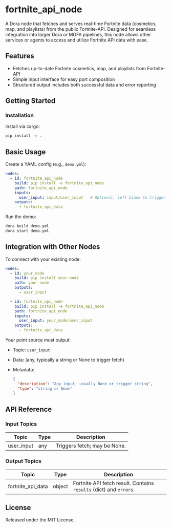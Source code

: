 # fortnite_api_node

A Dora node that fetches and serves real-time Fortnite data (cosmetics, map, and playlists) from the public Fortnite-API. Designed for seamless integration into larger Dora or MOFA pipelines, this node allows other services or agents to access and utilize Fortnite API data with ease.

## Features
- Fetches up-to-date Fortnite cosmetics, map, and playlists from Fortnite-API
- Simple input interface for easy port composition
- Structured output includes both successful data and error reporting

## Getting Started

### Installation
Install via cargo:
```bash
pip install -e .
```

## Basic Usage

Create a YAML config (e.g., `demo.yml`):

```yaml
nodes:
  - id: fortnite_api_node
    build: pip install -e fortnite_api_node
    path: fortnite_api_node
    inputs:
      user_input: input/user_input   # Optional, left blank to trigger fetch
    outputs:
      - fortnite_api_data
```

Run the demo:

```bash
dora build demo.yml
dora start demo.yml
```

## Integration with Other Nodes

To connect with your existing node:

```yaml
nodes:
  - id: your_node
    build: pip install your-node
    path: your-node
    outputs:
      - user_input

  - id: fortnite_api_node
    build: pip install -e fortnite_api_node
    path: fortnite_api_node
    inputs:
      user_input: your_node/user_input
    outputs:
      - fortnite_api_data
```

Your point source must output:

* Topic: `user_input`
* Data: (any, typically a string or None to trigger fetch)
* Metadata:

  ```json
  {
    "description": "Any input; usually None or trigger string",
    "type": "string or None"
  }
  ```

## API Reference

### Input Topics

| Topic      | Type   | Description                  |
| ---------- | ------ | ---------------------------- |
| user_input | any    | Triggers fetch; may be None. |

### Output Topics

| Topic             | Type   | Description                                                         |
| ----------------- | ------ | ------------------------------------------------------------------- |
| fortnite_api_data | object | Fortnite API fetch result. Contains `results` (dict) and `errors`.   |

## License

Released under the MIT License.
